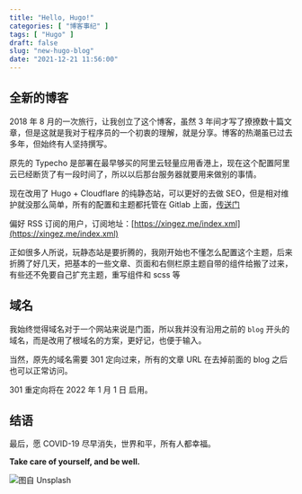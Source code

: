 ```yaml
---
title: "Hello, Hugo!"
categories: [ "博客事纪" ]
tags: [ "Hugo" ]
draft: false
slug: "new-hugo-blog"
date: "2021-12-21 11:56:00"
---
```


## 全新的博客

2018 年 8 月的一次旅行，让我创立了这个博客，虽然 3 年间才写了撩撩数十篇文章，但是这就是我对于程序员的一个初衷的理解，就是分享。博客的热潮虽已过去多年，但始终有人坚持撰写。



原先的 Typecho 是部署在最早够买的阿里云轻量应用香港上，现在这个配置阿里云已经断货了有一段时间了，所以以后那台服务器就要用来做别的事情。



现在改用了 Hugo + Cloudflare 的纯静态站，可以更好的去做 SEO，但是相对维护就没那么简单，所有的配置和主题都托管在 Gitlab 上面，[传送门](https://gitlab.com/taurusxin/hugo)



偏好 RSS 订阅的用户，订阅地址：[https://xingez.me/index.xml](https://xingez.me/index.xml)



正如很多人所说，玩静态站是要折腾的，我刚开始也不懂怎么配置这个主题，后来折腾了好几天，把基本的一些文章、页面和右侧栏原主题自带的组件给搬了过来，有些还不免要自己扩充主题，重写组件和 scss 等



## 域名

我始终觉得域名对于一个网站来说是门面，所以我并没有沿用之前的 `blog` 开头的域名，而是改用了根域名的方案，更好记，也便于输入。



当然，原先的域名需要 301 定向过来，所有的文章 URL 在去掉前面的 blog 之后也可以正常访问。



301 重定向将在 2022 年 1 月 1 日 启用。



## 结语

最后，愿 COVID-19 尽早消失，世界和平，所有人都幸福。



**Take care of yourself, and be well.**



![图自 Unsplash](https://images.unsplash.com/photo-1637998450975-15193338ee93?ixlib=rb-1.2.1&ixid=MnwxMjA3fDB8MHxwaG90by1wYWdlfHx8fGVufDB8fHx8&auto=format&fit=crop&w=1631&q=80)
